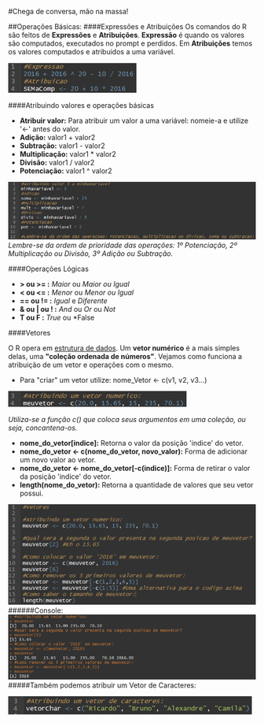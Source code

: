#Chega de conversa, mão na massa!

##Operações Básicas:
####Expressões e Atribuições
Os comandos do R são feitos de **Expressões** e **Atribuições**. **Expressão** é quando os valores são computados, executados no prompt e perdidos. Em **Atribuições** temos os valores computados e atribuidos a uma variável.

![](AtribExpre.png)

####Atribuindo valores e operações básicas
* **Atribuir valor:** Para atribuir um valor a uma variável: nomeie-a e utilize '<-' antes do valor.
* **Adição:** valor1 + valor2
* **Subtração:** valor1 - valor2
* **Multiplicação:** valor1 * valor2
* **Divisão:** valor1 / valor2
* **Potenciação:** valor1 ^ valor2


![](Operacoes1.png)
*Lembre-se da ordem de prioridade das operações: 1º Potenciação, 2º Multiplicação ou Divisão, 3º Adição ou Subtração.*

####Operações Lógicas
* **> ou >= :** *Maior* ou *Maior ou Igual*
* **< ou <= :** *Menor* ou *Menor ou Igual*
* **== ou != :** *Igual* e *Diferente*
* **& ou | ou ! :** *And* ou *Or* ou *Not*
* **T ou F :** *True* ou *False

####Vetores

O R opera em [estrutura de dados](https://pt.wikipedia.org/wiki/Estrutura_de_dados). Um **vetor numérico** é a mais simples delas, uma **"coleção ordenada de números"**. Vejamos como funciona a atribuição de um vetor e operações com o mesmo.
* Para "criar" um vetor utilize: nome_Vetor <- c(v1, v2, v3...) 

![](AtribuindoVetorNum.png)

*Utiliza-se a função c() que coloca seus argumentos em uma coleção, ou seja, concantena-os.*
* **nome_do_vetor[indice]:** Retorna o valor da posição 'indice' do vetor.
* **nome_do_vetor <- c(nome_do_vetor, novo_valor):** Forma de adicionar um novo valor ao vetor.
* **nome_do_vetor <- nome_do_vetor[-c(indice)]:** Forma de retirar o valor da posição 'indice' do vetor.
* **length(nome_do_vetor):** Retorna a quantidade de valores que seu vetor possui.

![](OperacoesVetores1.png)
######Console:
![](ConsoleVetores.png)
#####Também podemos atribuir um Vetor de Caracteres:


![](Atrib_VetorChar1.png)

  


